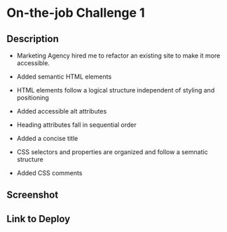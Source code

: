 # On-the-job Challenge 1

## Description
- Marketing Agency hired me to refactor an existing site to make it more accessible.
- Added semantic HTML elements
- HTML elements follow a logical structure independent of styling and positioning
- Added accessible alt attributes
- Heading attributes fall in sequential order
- Added a concise title

- CSS selectors and properties are organized and follow a semnatic structure
- Added CSS comments

## Screenshot

## Link to Deploy
